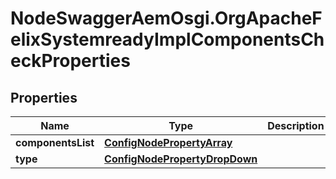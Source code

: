 # NodeSwaggerAemOsgi.OrgApacheFelixSystemreadyImplComponentsCheckProperties

## Properties

Name | Type | Description | Notes
------------ | ------------- | ------------- | -------------
**componentsList** | [**ConfigNodePropertyArray**](ConfigNodePropertyArray.md) |  | [optional] 
**type** | [**ConfigNodePropertyDropDown**](ConfigNodePropertyDropDown.md) |  | [optional] 


